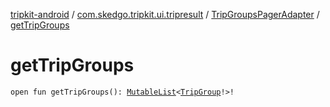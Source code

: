 [tripkit-android](../../index.md) / [com.skedgo.tripkit.ui.tripresult](../index.md) / [TripGroupsPagerAdapter](index.md) / [getTripGroups](./get-trip-groups.md)

# getTripGroups

`open fun getTripGroups(): `[`MutableList`](https://kotlinlang.org/api/latest/jvm/stdlib/kotlin.collections/-mutable-list/index.html)`<`[`TripGroup`](../../skedgo.tripkit.routing/-trip-group/index.md)`!>!`